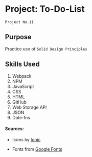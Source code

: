 # Project: To-Do-List
`Project No.11`

## Purpose
Practice use of `Solid Design Principles`

## Skills Used
1. Webpack
2. NPM 
3. JavaScript
4. CSS
5. HTML
6. GitHub
7. Web Storage API
8. JSON
9. Date-fns

#### Sources:
* Icons by <a href="https://ionic.io/ionicons">Ionic</a>

* Fonts from <a href="https://fonts.google.com/">Google Fonts</a>
